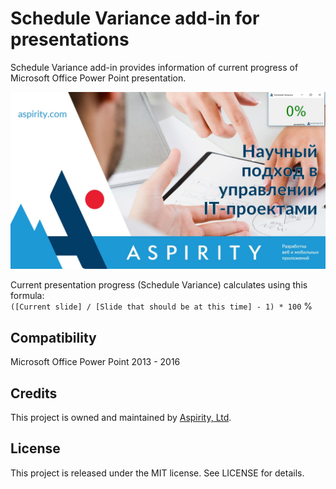 # Schedule Variance add-in for presentations  
Schedule Variance add-in provides information of current progress of Microsoft Office Power Point presentation.  
  
<img src="example.jpg" />  
  
Current presentation progress (Schedule Variance) calculates using this formula:  
`([Current slide] / [Slide that should be at this time] - 1) * 100` %  

## Compatibility   
Microsoft Office Power Point 2013 - 2016  

## Credits
This project is owned and maintained by [Aspirity, Ltd](http://aspirity.com).

## License
This project is released under the MIT license. See LICENSE for details.